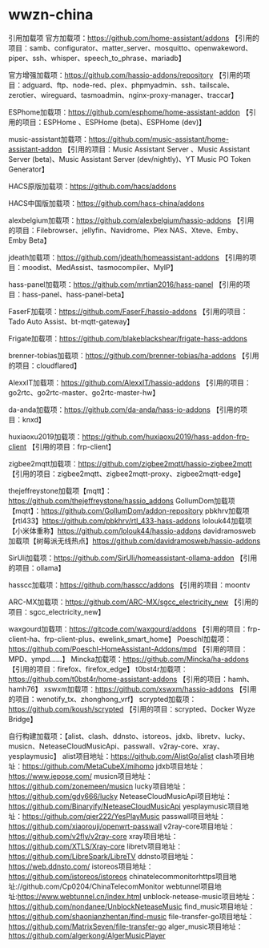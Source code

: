 # wwzn-china
引用加载项
官方加载项：https://github.com/home-assistant/addons
【引用的项目：samb、configurator、matter_server、mosquitto、openwakeword、piper、ssh、whisper、speech_to_phrase、mariadb】

官方增强加载项：https://github.com/hassio-addons/repository
【引用的项目：adguard、ftp、node-red、plex、phpmyadmin、ssh、tailscale、zerotier、wireguard、tasmoadmin、nginx-proxy-manager、traccar】

ESPhome加载项：https://github.com/esphome/home-assistant-addon
【引用的项目：ESPHome 、ESPHome  (beta)、ESPHome  (dev)】

music-assistant加载项：https://github.com/music-assistant/home-assistant-addon
【引用的项目：Music Assistant Server 、Music Assistant Server (beta)、Music Assistant Server (dev/nightly)、YT Music PO Token Generator】

HACS原版加载项：https://github.com/hacs/addons

HACS中国版加载项：https://github.com/hacs-china/addons

alexbelgium加载项：https://github.com/alexbelgium/hassio-addons
【引用的项目：Filebrowser、jellyfin、Navidrome、Plex NAS、Xteve、Emby、Emby Beta】

jdeath加载项：https://github.com/jdeath/homeassistant-addons
【引用的项目：moodist、MedAssist、tasmocompiler、MyIP】

hass-panel加载项：https://github.com/mrtian2016/hass-panel
【引用的项目：hass-panel、hass-panel-beta】


FaserF加载项：https://github.com/FaserF/hassio-addons
【引用的项目：Tado Auto Assist、bt-mqtt-gateway】

Frigate加载项：https://github.com/blakeblackshear/frigate-hass-addons

brenner-tobias加载项：https://github.com/brenner-tobias/ha-addons
【引用的项目：cloudflared】

AlexxIT加载项：https://github.com/AlexxIT/hassio-addons
【引用的项目：go2rtc、go2rtc-master、go2rtc-master-hw】

da-anda加载项：https://github.com/da-anda/hass-io-addons
【引用的项目：knxd】

huxiaoxu2019加载项：https://github.com/huxiaoxu2019/hass-addon-frp-client
【引用的项目：frp-client】

zigbee2mqtt加载项：https://github.com/zigbee2mqtt/hassio-zigbee2mqtt
【引用的项目：zigbee2mqtt、zigbee2mqtt-proxy、zigbee2mqtt-edge】

thejeffreystone加载项【mqtt】：https://github.com/thejeffreystone/hassio_addons
GollumDom加载项【mqtt】：https://github.com/GollumDom/addon-repository
pbkhrv加载项【rtl433】https://github.com/pbkhrv/rtl_433-hass-addons
lolouk44加载项【小米体重称】https://github.com/lolouk44/hassio-addons
davidramosweb加载项【树莓派无线热点】https://github.com/davidramosweb/hassio-addons

SirUli加载项：https://github.com/SirUli/homeassistant-ollama-addon
【引用的项目：ollama】

hasscc加载项：https://github.com/hasscc/addons
【引用的项目：moontv


ARC-MX加载项：https://github.com/ARC-MX/sgcc_electricity_new
【引用的项目：sgcc_electricity_new】

waxgourd加载项：https://gitcode.com/waxgourd/addons
【引用的项目：frp-client-ha、frp-client-plus、ewelink_smart_home】
Poeschl加载项：https://github.com/Poeschl-HomeAssistant-Addons/mpd
【引用的项目：MPD、ympd……】
Mincka加载项：https://github.com/Mincka/ha-addons
【引用的项目：firefox、firefox_edge】
t0bst4r加载项：https://github.com/t0bst4r/home-assistant-addons
【引用的项目：hamh、hamh76】
xswxm加载项：https://github.com/xswxm/hassio-addons
【引用的项目：wenotify_tx、zhonghong_vrf】
scrypted加载项：https://github.com/koush/scrypted
【引用的项目：scrypted、Docker Wyze Bridge】

自行构建加载项：【alist、clash、ddnsto、istoreos、jdxb、libretv、lucky、musicn、NeteaseCloudMusicApi、passwall、v2ray-core、xray、yesplaymusic】
alist项目地址：https://github.com/AlistGo/alist
clash项目地址：https://github.com/MetaCubeX/mihomo
jdxb项目地址：https://www.iepose.com/
musicn项目地址：https://github.com/zonemeen/musicn
lucky项目地址：https://github.com/gdy666/lucky
NeteaseCloudMusicApi项目地址：https://github.com/Binaryify/NeteaseCloudMusicApi
yesplaymusic项目地址：https://github.com/qier222/YesPlayMusic
passwall项目地址：https://github.com/xiaorouji/openwrt-passwall
v2ray-core项目地址：https://github.com/v2fly/v2ray-core
xray项目地址：https://github.com/XTLS/Xray-core
libretv项目地址：https://github.com/LibreSpark/LibreTV
ddnsto项目地址：https://web.ddnsto.com/
istoreos项目地址：https://github.com/istoreos/istoreos
chinatelecommonitorhttps项目地址://github.com/Cp0204/ChinaTelecomMonitor
webtunnel项目地址:https://www.webtunnel.cn/index.html
unblock-netease-music项目地址：https://github.com/nondanee/UnblockNeteaseMusic
find_music项目地址：https://github.com/shaonianzhentan/find-music
file-transfer-go项目地址：https://github.com/MatrixSeven/file-transfer-go
alger_music项目地址：https://github.com/algerkong/AlgerMusicPlayer